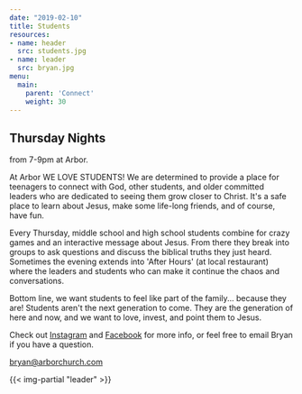 ```yaml
---
date: "2019-02-10"
title: Students
resources:
- name: header
  src: students.jpg
- name: leader
  src: bryan.jpg
menu:
  main:
    parent: 'Connect'
    weight: 30
---
```


<h2 class="tight-header">Thursday Nights</h2> from 7-9pm at Arbor.

At Arbor WE LOVE STUDENTS! We are determined to provide a place for teenagers to connect with God, other students, and older committed leaders who are dedicated to seeing them grow closer to Christ. It's a safe place to learn about Jesus, make some life-long friends, and of course, have fun.

Every Thursday, middle school and high school students combine for crazy games and an interactive message about Jesus. From there they break into groups to ask questions and discuss the biblical truths they just heard.  Sometimes the evening extends into 'After Hours' (at local restaurant) where the leaders and students who can make it continue the chaos and conversations.

Bottom line, we want students to feel like part of the family... because they are! Students aren't the next generation to come. They are the generation of here and now, and we want to love, invest, and point them to Jesus.

Check out [Instagram](https://www.instagram.com/arborstudents/) and [Facebook](https://www.facebook.com/arborSTUDENTS/) for more info, or feel free to email Bryan if you have a question.

<bryan@arborchurch.com>

{{< img-partial "leader" >}}

